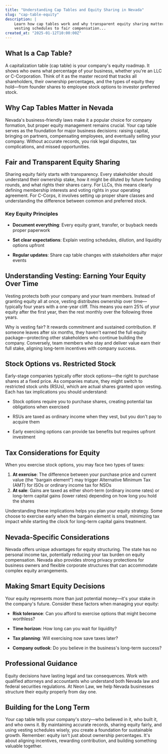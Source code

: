 ```yaml
---
title: "Understanding Cap Tables and Equity Sharing in Nevada"
slug: "cap-table-equity"
description: |
    Learn how cap tables work and why transparent equity sharing matters for Nevada LLCs and C-Corps. From
    vesting schedules to fair compensation...
created_at: "2025-01-12T10:00:00Z"
---
```


## What Is a Cap Table?

A capitalization table (cap table) is your company's equity roadmap. It shows who owns what percentage of your business,
whether you're an LLC or C-Corporation. Think of it as the master record that tracks all shareholders, their ownership
percentages, and the types of equity they hold—from founder shares to employee stock options to investor preferred
stock.

## Why Cap Tables Matter in Nevada

Nevada's business-friendly laws make it a popular choice for company formation, but proper equity management remains
crucial. Your cap table serves as the foundation for major business decisions: raising capital, bringing on partners,
compensating employees, and eventually selling your company. Without accurate records, you risk legal disputes, tax
complications, and missed opportunities.

## Fair and Transparent Equity Sharing

Sharing equity fairly starts with transparency. Every stakeholder should understand their ownership stake, how it might
be diluted by future funding rounds, and what rights their shares carry. For LLCs, this means clearly defining
membership interests and voting rights in your operating agreement. For C-Corps, it involves setting up proper share
classes and understanding the difference between common and preferred stock.

### Key Equity Principles

- **Document everything**: Every equity grant, transfer, or buyback needs proper paperwork

- **Set clear expectations**: Explain vesting schedules, dilution, and liquidity options upfront

- **Regular updates**: Share cap table changes with stakeholders after major events

## Understanding Vesting: Earning Your Equity Over Time

Vesting protects both your company and your team members. Instead of granting equity all at once, vesting distributes
ownership over time—typically four years with a one-year cliff. This means you earn 25% of your equity after the first
year, then the rest monthly over the following three years.

Why is vesting fair? It rewards commitment and sustained contribution. If someone leaves after six months, they haven't
earned the full equity package—protecting other stakeholders who continue building the company. Conversely, team members
who stay and deliver value earn their full stake, aligning long-term incentives with company success.

## Stock Options vs. Restricted Stock

Early-stage companies typically offer stock options—the right to purchase shares at a fixed price. As companies mature,
they might switch to restricted stock units (RSUs), which are actual shares granted upon vesting. Each has tax
implications you should understand:

- Stock options require you to purchase shares, creating potential tax obligations when exercised

- RSUs are taxed as ordinary income when they vest, but you don't pay to acquire them

- Early exercising options can provide tax benefits but requires upfront investment

## Tax Considerations for Equity

When you exercise stock options, you may face two types of taxes:

1. **At exercise**: The difference between your purchase price and current value (the "bargain element") may trigger
   Alternative Minimum Tax (AMT) for ISOs or ordinary income tax for NSOs
2. **At sale**: Gains are taxed as either short-term (ordinary income rates) or long-term capital gains (lower rates)
   depending on how long you hold the shares

Understanding these implications helps you plan your equity strategy. Some choose to exercise early when the bargain
element is small, minimizing tax impact while starting the clock for long-term capital gains treatment.

## Nevada-Specific Considerations

Nevada offers unique advantages for equity structuring. The state has no personal income tax, potentially reducing your
tax burden on equity compensation. Nevada also provides strong privacy protections for business owners and flexible
corporate structures that can accommodate complex equity arrangements.

## Making Smart Equity Decisions

Your equity represents more than just potential money—it's your stake in the company's future. Consider these factors
when managing your equity:

- **Risk tolerance**: Can you afford to exercise options that might become worthless?

- **Time horizon**: How long can you wait for liquidity?

- **Tax planning**: Will exercising now save taxes later?

- **Company outlook**: Do you believe in the business's long-term success?

## Professional Guidance

Equity decisions have lasting legal and tax consequences. Work with qualified attorneys and accountants who understand
both Nevada law and federal securities regulations. At Neon Law, we help Nevada businesses structure their equity
properly from day one.

## Building for the Long Term

Your cap table tells your company's story—who believed in it, who built it, and who owns it. By maintaining accurate
records, sharing equity fairly, and using vesting schedules wisely, you create a foundation for sustainable growth.
Remember: equity isn't just about ownership percentages. It's about aligning incentives, rewarding contribution, and
building something valuable together.

